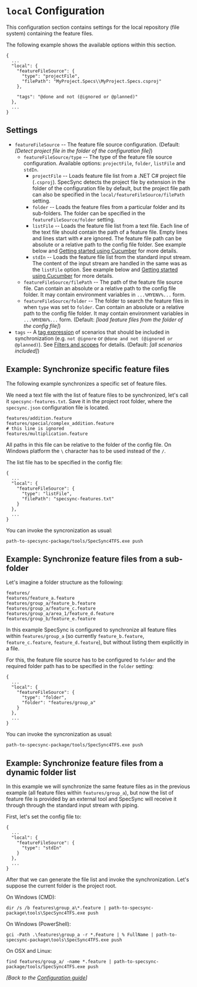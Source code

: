 # `local` Configuration

This configuration section contains settings for the local repository (file system) containing the feature files.

The following example shows the available options within this section.

```
{
  ...
  "local": {
    "featureFileSource": {
      "type": "projectFile",
      "filePath": "MyProject.Specs\\MyProject.Specs.csproj"
    },

    "tags": "@done and not (@ignored or @planned)"
  },
  ...
}
```

## Settings

* `featureFileSource` -- The feature file source configuration. (Default: *[Detect project file in the folder of the configuration file]*) 
  * `featureFileSource/type` -- The type of the feature file source configuration. Available options: `projectFile`, `folder`, `listFile` and `stdIn`.
    * `projectFile` -- Loads feature file list from a .NET C# project file (`.csproj`). SpecSync detects the project file by extension in the folder of the configuration file by default, but the project file path can also be specified in the `local/featureFileSource/filePath` setting.
    * `folder` -- Loads the feature files from a particular folder and its sub-folders. The folder can be specified in the `featureFileSource/folder` setting.
    * `listFile` -- Loads the feature file list from a text file. Each line of the text file should contain the path of a feature file. Empty lines and lines start with `#` are ignored. The feature file path can be absolute or a relative path to the config file folder. See example below and [Getting started using Cucumber](../getting-started-cucumber.md) for more details.
    * `stdIn` -- Loads the feature file list from the standard input stream. The content of the input stream are handled in the same was as the `listFile` option. See example below and [Getting started using Cucumber](../getting-started-cucumber.md) for more details. 
  * `featureFileSource/filePath` -- The path of the feature file source file. Can contain an absolute or a relative path to the config file folder. It may contain environment variables in `...%MYENV%...` form.
  * `featureFileSource/folder` -- The folder to search the feature files in when `type` was set to `folder`. Can contain an absolute or a relative path to the config file folder. It may contain environment variables in `...%MYENV%...` form. (Default: *[load feature files from the folder of the config file]*)
* `tags` -- A [tag expression](http://speclink.me/tagexpressions) of scenarios that should be included in synchronization (e.g. `not @ignore` or `@done and not (@ignored or @planned)`). See [Filters and scopes](../filters-and-scopes.md) for details. (Default: *[all scenarios included]*)

## Example: Synchronize specific feature files

The following example synchronizes a specific set of feature files.

We need a text file with the list of feature files to be synchronized, let's call it `specsync-features.txt`. Save it in the project root folder, where the `specsync.json` configuration file is located.

```
features/addition.feature
features/special/complex_addition.feature
# this line is ignored
features/multiplication.feature
```

All paths in this file can be relative to the folder of the config file. On Windows platform the `\` character has to be used instead of the `/`.

The list file has to be specified in the config file:

```
{
  ...
  "local": {
    "featureFileSource": {
      "type": "listFile",
      "filePath": "specsync-features.txt"
    }
  },
  ...
}
```

You can invoke the syncronization as usual:

```
path-to-specsync-package/tools/SpecSync4TFS.exe push
```

## Example: Synchronize feature files from a sub-folder

Let's imagine a folder structure as the following:

```
features/
features/feature_a.feature
features/group_a/feature_b.feature
features/group_a/feature_c.feature
features/group_a/area_1/feature_d.feature
features/group_b/feature_e.feature
```

In this example SpecSync is configured to synchronize all feature files within `features/group_a` (so currently `feature_b.feature`, `feature_c.feature`, `feature_d.feature`), but without listing them explicitly in a file.

For this, the feature file source has to be configured to `folder` and the required folder path has to be specified in the `folder` setting:

```
{
  ...
  "local": {
    "featureFileSource": {
      "type": "folder",
      "folder": "features/group_a"
    }
  },
  ...
}
```

You can invoke the syncronization as usual:

```
path-to-specsync-package/tools/SpecSync4TFS.exe push
```

## Example: Synchronize feature files from a dynamic folder list

In this example we will synchronize the same feature files as in the previous example (all feature files within `features/group_a`), but now the list of feature file is provided by an external tool and SpecSync will receive it through through the standard input stream with piping. 

First, let's set the config file to:

```
{
  ...
  "local": {
    "featureFileSource": {
      "type": "stdIn"
    }
  },
  ...
}
```

After that we can generate the file list and invoke the synchronization. Let's suppose the current folder is the project root.

On Windows (CMD):


```
dir /s /b features\group_a\*.feature | path-to-specsync-package\tools\SpecSync4TFS.exe push
```

On Windows (PowerShell):


```
gci -Path .\features\group_a -r *.Feature | % FullName | path-to-specsync-package\tools\SpecSync4TFS.exe push
```
 
On OSX and Linux: 

```
find features/group_a/ -name *.feature | path-to-specsync-package/tools/SpecSync4TFS.exe push
```




*[Back to the [Configuration guide](../configuration.md)]*
